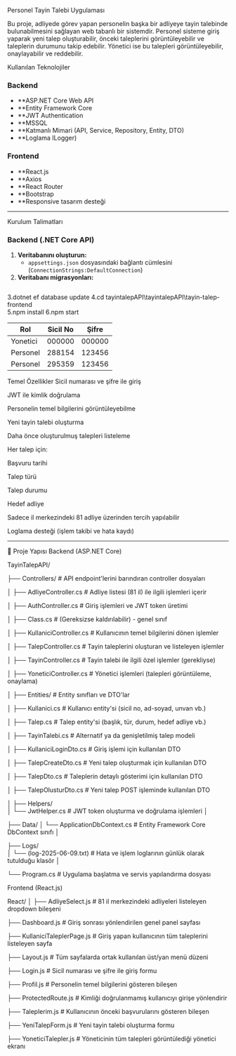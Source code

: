 Personel Tayin Talebi Uygulaması

Bu proje, adliyede görev yapan personelin başka bir adliyeye tayin talebinde bulunabilmesini sağlayan web tabanlı bir sistemdir.
 Personel sisteme giriş yaparak yeni talep oluşturabilir, önceki taleplerini görüntüleyebilir ve taleplerin durumunu takip edebilir.
Yönetici ise bu talepleri görüntüleyebilir, onaylayabilir ve reddebilir.

 

 Kullanılan Teknolojiler

### Backend
- **ASP.NET Core Web API
- **Entity Framework Core
- **JWT Authentication
- **MSSQL
- **Katmanlı Mimari (API, Service, Repository, Entity, DTO)
- **Loglama ILogger)

### Frontend
- **React.js
- **Axios
- **React Router
- **Bootstrap
- **Responsive tasarım desteği

---

 Kurulum Talimatları

### Backend (.NET Core API)

1. **Veritabanını oluşturun:**
   - `appsettings.json` dosyasındaki bağlantı cümlesini (`ConnectionStrings:DefaultConnection`) 
2. **Veritabanı migrasyonları:**
   ```bash
3.dotnet ef database update
4.cd tayintalepAPI\tayintalepAPI\tayin-talep-frontend\
5.npm install
6.npm start



| Rol      | Sicil No | Şifre  |
| -------- | -------- | ------ |
| Yonetici | 000000   | 000000 |
| Personel | 288154   | 123456 |
| Personel | 295359   | 123456 |



 Temel Özellikler
Sicil numarası ve şifre ile giriş

JWT ile kimlik doğrulama

Personelin temel bilgilerini görüntüleyebilme

Yeni tayin talebi oluşturma

Daha önce oluşturulmuş talepleri listeleme

Her talep için:

Başvuru tarihi

Talep türü

Talep durumu

Hedef adliye

Sadece il merkezindeki 81 adliye üzerinden tercih yapılabilir

Loglama desteği (işlem takibi ve hata kaydı)


----------------------------------------------------------------------

📁 Proje Yapısı
 Backend (ASP.NET Core)

TayinTalepAPI/

├── Controllers/                    # API endpoint'lerini barındıran controller dosyaları

│   ├── AdliyeController.cs         # Adliye listesi (81 il) ile ilgili işlemleri içerir

│   ├── AuthController.cs           # Giriş işlemleri ve JWT token üretimi

│   ├── Class.cs                    # (Gereksizse kaldırılabilir) - genel sınıf

│   ├── KullaniciController.cs      # Kullanıcının temel bilgilerini dönen işlemler

│   ├── TalepController.cs          # Tayin taleplerini oluşturan ve listeleyen işlemler

│   ├── TayinController.cs          # Tayin talebi ile ilgili özel işlemler (gerekliyse)

│   ├── YoneticiController.cs       # Yönetici işlemleri (talepleri görüntüleme, onaylama)

│
├── Entities/                       # Entity sınıfları ve DTO'lar

│   ├── Kullanici.cs                # Kullanıcı entity'si (sicil no, ad-soyad, unvan vb.)

│   ├── Talep.cs                    # Talep entity'si (başlık, tür, durum, hedef adliye vb.)

│   ├── TayinTalebi.cs             # Alternatif ya da genişletilmiş talep modeli

│   ├── KullaniciLoginDto.cs       # Giriş işlemi için kullanılan DTO

│   ├── TalepCreateDto.cs          # Yeni talep oluşturmak için kullanılan DTO

│   ├── TalepDto.cs                # Taleplerin detaylı gösterimi için kullanılan DTO

│   ├── TalepOlusturDto.cs         # Yeni talep POST işleminde kullanılan DTO

│
├── Helpers/                        
│   └── JwtHelper.cs               # JWT token oluşturma ve doğrulama işlemleri
│

├── Data/
│   └── ApplicationDbContext.cs    # Entity Framework Core DbContext sınıfı
│

├── Logs/                          
│   └── (log-2025-06-09.txt)       # Hata ve işlem loglarının günlük olarak tutulduğu klasör
│

└── Program.cs                     # Uygulama başlatma ve servis yapılandırma dosyası

 Frontend (React.js)

React/
│
├── AdliyeSelect.js                # 81 il merkezindeki adliyeleri listeleyen dropdown bileşeni

├── Dashboard.js                   # Giriş sonrası yönlendirilen genel panel sayfası

├── KullaniciTaleplerPage.js       # Giriş yapan kullanıcının tüm taleplerini listeleyen sayfa

├── Layout.js                      # Tüm sayfalarda ortak kullanılan üst/yan menü düzeni

├── Login.js                       # Sicil numarası ve şifre ile giriş formu

├── Profil.js                      # Personelin temel bilgilerini gösteren bileşen

├── ProtectedRoute.js              # Kimliği doğrulanmamış kullanıcıyı girişe yönlendirir

├── Taleplerim.js                  # Kullanıcının önceki başvurularını gösteren bileşen

├── YeniTalepForm.js               # Yeni tayin talebi oluşturma formu

├── YoneticiTalepler.js            # Yöneticinin tüm talepleri görüntülediği yönetici ekranı

